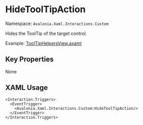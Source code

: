 # HideToolTipAction

Namespace: `Avalonia.Xaml.Interactions.Custom`

Hides the ToolTip of the target control.

Example: [ToolTipHelpersView.axaml](samples/BehaviorsTestApplication/Views/Pages/ToolTipHelpersView.axaml)

## Key Properties
None

## XAML Usage
```xaml
<Interaction.Triggers>
  <EventTrigger>
    <Avalonia.Xaml.Interactions.Custom:HideToolTipAction/>
  </EventTrigger>
</Interaction.Triggers>
```
